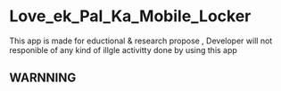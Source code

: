 # Love_ek_Pal_Ka_Mobile_Locker
This app is made for eductional &amp; research propose , Developer will not responible of any kind of illgle activitty done by using this app 

<h2 align="center><font color="red"><b>WARNNING</b></font></h2>
